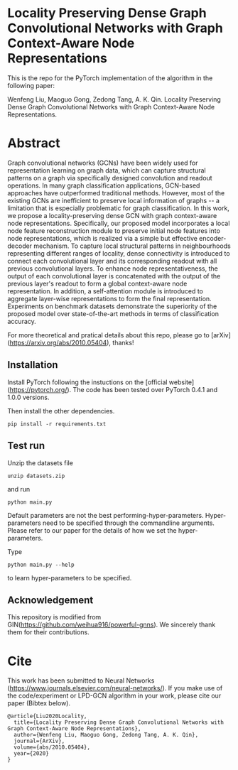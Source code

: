 # Locality Preserving Dense Graph Convolutional Networks with Graph Context-Aware Node Representations

This is the repo for the PyTorch implementation of the algorithm in the following paper: 

Wenfeng Liu, Maoguo Gong, Zedong Tang, A. K. Qin. Locality Preserving Dense Graph Convolutional Networks with Graph Context-Aware Node Representations.

# Abstract
Graph convolutional networks (GCNs) have been widely used for representation learning on graph data, which can capture structural patterns on a graph via specifically designed convolution and readout operations. In many graph classification applications, GCN-based approaches have outperformed traditional methods. However, most of the existing GCNs are inefficient to preserve local information of graphs -- a limitation that is especially problematic for graph classification. In this work, we propose a locality-preserving dense GCN with graph context-aware node representations. Specifically, our proposed model incorporates a local node feature reconstruction module to preserve initial node features into node representations, which is realized via a simple but effective encoder-decoder mechanism. To capture local structural patterns in neighbourhoods representing different ranges of locality, dense connectivity is introduced to connect each convolutional layer and its corresponding readout with all previous convolutional layers. To enhance node representativeness, the output of each convolutional layer is concatenated with the output of the previous layer's readout to form a global context-aware node representation. In addition, a self-attention module is introduced to aggregate layer-wise representations to form the final representation. Experiments on benchmark datasets demonstrate the superiority of the proposed model over state-of-the-art methods in terms of classification accuracy.

For more theoretical and pratical details about this repo, please go to [arXiv] (https://arxiv.org/abs/2010.05404), thanks!

## Installation
Install PyTorch following the instuctions on the [official website] (https://pytorch.org/). The code has been tested over PyTorch 0.4.1 and 1.0.0 versions.

Then install the other dependencies.
```
pip install -r requirements.txt
```

## Test run
Unzip the datasets file
```
unzip datasets.zip
```

and run

```
python main.py
```

Default parameters are not the best performing-hyper-parameters. Hyper-parameters need to be specified through the commandline arguments. Please refer to our paper for the details of how we set the hyper-parameters.

Type

```
python main.py --help
```

to learn hyper-parameters to be specified.

## Acknowledgement
This repository is modified from GIN(https://github.com/weihua916/powerful-gnns). We sincerely thank them for their contributions.

# Cite
This work has been submitted to Neural Networks (https://www.journals.elsevier.com/neural-networks/). If you make use of the code/experiment or LPD-GCN algorithm in your work, please cite our paper (Bibtex below).
```
@article{Liu2020Locality,
  title={Locality Preserving Dense Graph Convolutional Networks with Graph Context-Aware Node Representations},
  author={Wenfeng Liu, Maoguo Gong, Zedong Tang, A. K. Qin},
  journal={ArXiv},
  volume={abs/2010.05404},
  year={2020}
}
```
